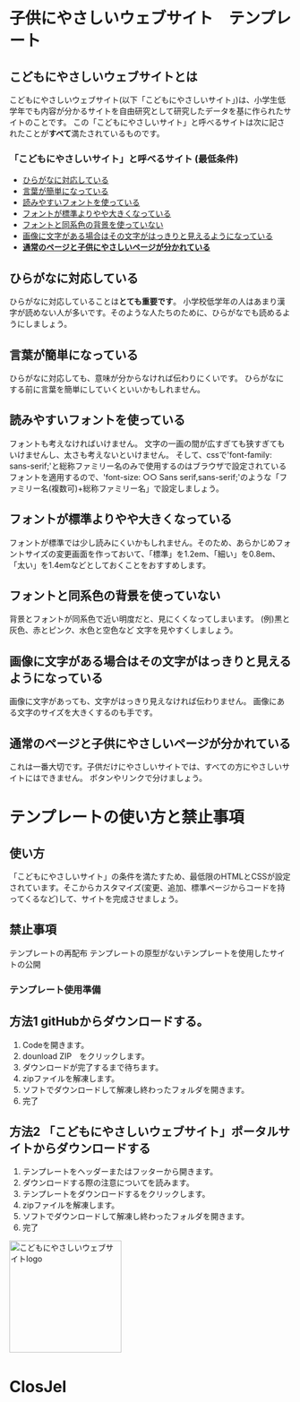 # 子供にやさしいウェブサイト　テンプレート

## こどもにやさしいウェブサイトとは

こどもにやさしいウェブサイト(以下「こどもにやさしいサイト」)は、小学生低学年でも内容が分かるサイトを自由研究として研究したデータを基に作られたサイトのことです。
この「こどもにやさしいサイト」と呼べるサイトは次に記されたことが**すべて**満たされているものです。
### 「こどもにやさしいサイト」と呼べるサイト **(最低条件)**
* [ひらがなに対応している](#sa1)
* [言葉が簡単になっている](#sa2)
* [読みやすいフォントを使っている](#sa3)
* [フォントが標準よりやや大きくなっている](#sa4)
* [フォントと同系色の背景を使っていない](#sa5)
* [画像に文字がある場合はその文字がはっきりと見えるようになっている](#sa6)
* [**通常のページと子供にやさしいページが分かれている**](#sa7)

<a id="sa1"></a>
## ひらがなに対応している
ひらがなに対応していることは**とても重要です**。
小学校低学年の人はあまり漢字が読めない人が多いです。そのような人たちのために、ひらがなでも読めるようにしましょう。

<a id="sa2"></a>
## 言葉が簡単になっている
ひらがなに対応しても、意味が分からなければ伝わりにくいです。
ひらがなにする前に言葉を簡単にしていくといいかもしれません。

<a id="sa3"></a>
## 読みやすいフォントを使っている
フォントも考えなければいけません。
文字の一画の間が広すぎても狭すぎてもいけませんし、太さも考えないといけません。
そして、cssで'font-family: sans-serif;'と総称ファミリー名のみで使用するのはブラウザで設定されているフォントを適用するので、'font-size: ○○ Sans serif,sans-serif;'のような「ファミリー名(複数可)+総称ファミリー名」で設定しましょう。

<a id="sa4"></a>
## フォントが標準よりやや大きくなっている
フォントが標準では少し読みにくいかもしれません。そのため、あらかじめフォントサイズの変更画面を作っておいて、「標準」を1.2em、「細い」を0.8em、「太い」を1.4emなどとしておくことをおすすめします。

<a id="sa5"></a>
## フォントと同系色の背景を使っていない
背景とフォントが同系色で近い明度だと、見にくくなってしまいます。
(例)黒と灰色、赤とピンク、水色と空色など
文字を見やすくしましょう。

<a id="sa6"></a>
## 画像に文字がある場合はその文字がはっきりと見えるようになっている
画像に文字があっても、文字がはっきり見えなければ伝わりません。
画像にある文字のサイズを大きくするのも手です。

<a id="sa7"></a>
## 通常のページと子供にやさしいページが分かれている
これは一番大切です。子供だけにやさしいサイトでは、すべての方にやさしいサイトにはできません。
ボタンやリンクで分けましょう。

# テンプレートの使い方と禁止事項
## 使い方
「こどもにやさしいサイト」の条件を満たすため、最低限のHTMLとCSSが設定されています。そこからカスタマイズ(変更、追加、標準ページからコードを持ってくるなど)して、サイトを完成させましょう。
## 禁止事項
テンプレートの再配布
テンプレートの原型がないテンプレートを使用したサイトの公開

### テンプレート使用準備
## 方法1 gitHubからダウンロードする。
1. Codeを開きます。
2. dounload ZIP　をクリックします。
3. ダウンロードが完了するまで待ちます。
4. zipファイルを解凍します。
5. ソフトでダウンロードして解凍し終わったフォルダを開きます。
6. 完了

## 方法2 「こどもにやさしいウェブサイト」ポータルサイトからダウンロードする
1. テンプレートをヘッダーまたはフッターから開きます。
2. ダウンロードする際の注意についてを読みます。
3. テンプレートをダウンロードするをクリックします。
4. zipファイルを解凍します。
5. ソフトでダウンロードして解凍し終わったフォルダを開きます。
6. 完了

<img src="https://user-images.githubusercontent.com/85016704/171835977-dba7c199-4e8f-4c78-89af-47be418408aa.png" width="200" alt="こどもにやさしいウェブサイトlogo">　　<h1>ClosJel</h1>
